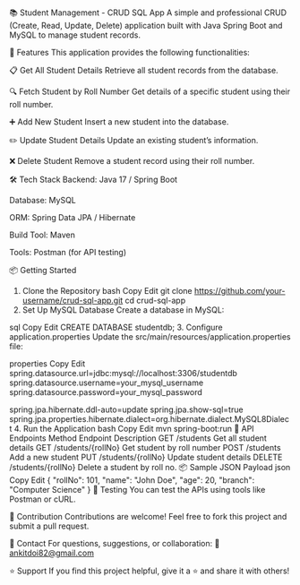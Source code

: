 📚 Student Management - CRUD SQL App
A simple and professional CRUD (Create, Read, Update, Delete) application built with Java Spring Boot and MySQL to manage student records.

🚀 Features
This application provides the following functionalities:

📋 Get All Student Details
Retrieve all student records from the database.

🔍 Fetch Student by Roll Number
Get details of a specific student using their roll number.

➕ Add New Student
Insert a new student into the database.

✏️ Update Student Details
Update an existing student’s information.

❌ Delete Student
Remove a student record using their roll number.

🛠️ Tech Stack
Backend: Java 17 / Spring Boot

Database: MySQL

ORM: Spring Data JPA / Hibernate

Build Tool: Maven

Tools: Postman (for API testing)

📦 Getting Started
1. Clone the Repository
bash
Copy
Edit
git clone https://github.com/your-username/crud-sql-app.git
cd crud-sql-app
2. Set Up MySQL Database
Create a database in MySQL:

sql
Copy
Edit
CREATE DATABASE studentdb;
3. Configure application.properties
Update the src/main/resources/application.properties file:

properties
Copy
Edit
spring.datasource.url=jdbc:mysql://localhost:3306/studentdb
spring.datasource.username=your_mysql_username
spring.datasource.password=your_mysql_password

spring.jpa.hibernate.ddl-auto=update
spring.jpa.show-sql=true
spring.jpa.properties.hibernate.dialect=org.hibernate.dialect.MySQL8Dialect
4. Run the Application
bash
Copy
Edit
mvn spring-boot:run
📄 API Endpoints
Method	Endpoint	Description
GET	/students	Get all student details
GET	/students/{rollNo}	Get student by roll number
POST	/students	Add a new student
PUT	/students/{rollNo}	Update student details
DELETE	/students/{rollNo}	Delete a student by roll no.
📦 Sample JSON Payload
json
Copy
Edit
{
  "rollNo": 101,
  "name": "John Doe",
  "age": 20,
  "branch": "Computer Science"
}
🧪 Testing
You can test the APIs using tools like Postman or cURL.

🙌 Contribution
Contributions are welcome!
Feel free to fork this project and submit a pull request.

📧 Contact
For questions, suggestions, or collaboration:
📩 ankitdoi82@gmail.com

⭐ Support
If you find this project helpful, give it a ⭐ and share it with others!

